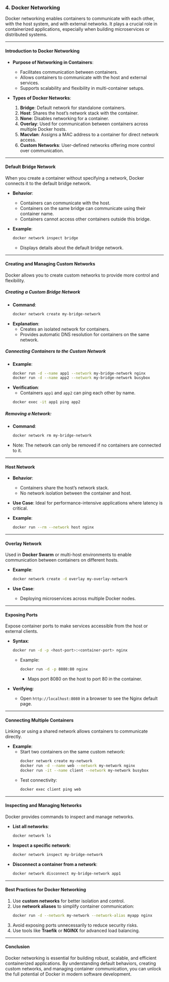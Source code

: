 ### **4. Docker Networking**

Docker networking enables containers to communicate with each other, with the host system, and with external networks. It plays a crucial role in containerized applications, especially when building microservices or distributed systems.

---

#### **Introduction to Docker Networking**
- **Purpose of Networking in Containers**:
  - Facilitates communication between containers.
  - Allows containers to communicate with the host and external services.
  - Supports scalability and flexibility in multi-container setups.

- **Types of Docker Networks**:
  1. **Bridge**: Default network for standalone containers.
  2. **Host**: Shares the host’s network stack with the container.
  3. **None**: Disables networking for a container.
  4. **Overlay**: Used for communication between containers across multiple Docker hosts.
  5. **Macvlan**: Assigns a MAC address to a container for direct network access.
  6. **Custom Networks**: User-defined networks offering more control over communication.

---

#### **Default Bridge Network**
When you create a container without specifying a network, Docker connects it to the default bridge network.

- **Behavior**:
  - Containers can communicate with the host.
  - Containers on the same bridge can communicate using their container name.
  - Containers cannot access other containers outside this bridge.

- **Example**:
  ```bash
  docker network inspect bridge
  ```
  - Displays details about the default bridge network.

---

#### **Creating and Managing Custom Networks**
Docker allows you to create custom networks to provide more control and flexibility.

##### **Creating a Custom Bridge Network**
- **Command**:
  ```bash
  docker network create my-bridge-network
  ```
- **Explanation**:
  - Creates an isolated network for containers.
  - Provides automatic DNS resolution for containers on the same network.

##### **Connecting Containers to the Custom Network**
- **Example**:
  ```bash
  docker run -d --name app1 --network my-bridge-network nginx
  docker run -d --name app2 --network my-bridge-network busybox
  ```
- **Verification**:
  - Containers `app1` and `app2` can ping each other by name.
  ```bash
  docker exec -it app1 ping app2
  ```

##### **Removing a Network**:
- **Command**:
  ```bash
  docker network rm my-bridge-network
  ```
- Note: The network can only be removed if no containers are connected to it.

---

#### **Host Network**
- **Behavior**:
  - Containers share the host’s network stack.
  - No network isolation between the container and host.
- **Use Case**: Ideal for performance-intensive applications where latency is critical.

- **Example**:
  ```bash
  docker run --rm --network host nginx
  ```

---

#### **Overlay Network**
Used in **Docker Swarm** or multi-host environments to enable communication between containers on different hosts.

- **Example**:
  ```bash
  docker network create -d overlay my-overlay-network
  ```

- **Use Case**:
  - Deploying microservices across multiple Docker nodes.

---

#### **Exposing Ports**
Expose container ports to make services accessible from the host or external clients.

- **Syntax**:
  ```bash
  docker run -d -p <host-port>:<container-port> nginx
  ```
  - Example:
    ```bash
    docker run -d -p 8080:80 nginx
    ```
    - Maps port 8080 on the host to port 80 in the container.

- **Verifying**:
  - Open `http://localhost:8080` in a browser to see the Nginx default page.

---

#### **Connecting Multiple Containers**
Linking or using a shared network allows containers to communicate directly.

- **Example**:
  - Start two containers on the same custom network:
    ```bash
    docker network create my-network
    docker run -d --name web --network my-network nginx
    docker run -it --name client --network my-network busybox
    ```
  - Test connectivity:
    ```bash
    docker exec client ping web
    ```

---

#### **Inspecting and Managing Networks**
Docker provides commands to inspect and manage networks.

- **List all networks**:
  ```bash
  docker network ls
  ```
- **Inspect a specific network**:
  ```bash
  docker network inspect my-bridge-network
  ```
- **Disconnect a container from a network**:
  ```bash
  docker network disconnect my-bridge-network app1
  ```

---

#### **Best Practices for Docker Networking**
1. Use **custom networks** for better isolation and control.
2. Use **network aliases** to simplify container communication:
   ```bash
   docker run -d --network my-network --network-alias myapp nginx
   ```
3. Avoid exposing ports unnecessarily to reduce security risks.
4. Use tools like **Traefik** or **NGINX** for advanced load balancing.

---

#### **Conclusion**
Docker networking is essential for building robust, scalable, and efficient containerized applications. By understanding default behaviors, creating custom networks, and managing container communication, you can unlock the full potential of Docker in modern software development.
